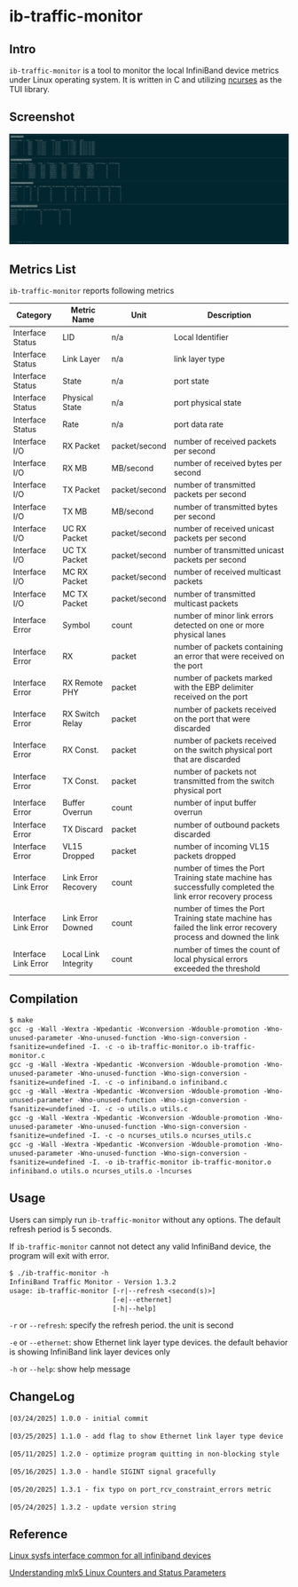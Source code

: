 # ib-traffic-monitor

## Intro

`ib-traffic-monitor` is a tool to monitor the local InfiniBand device metrics under Linux operating system. It is written in C and utilizing [ncurses](https://invisible-island.net/ncurses/) as the TUI library.

## Screenshot

![](screenshots/ib-traffic-monitor.png)

## Metrics List

`ib-traffic-monitor` reports following metrics

| Category | Metric Name | Unit | Description |
| --- | --- | --- | --- |
| Interface Status | LID | n/a | Local Identifier |
| Interface Status | Link Layer | n/a | link layer type |
| Interface Status | State | n/a | port state |
| Interface Status | Physical State | n/a | port physical state |
| Interface Status | Rate | n/a | port data rate |
| Interface I/O | RX Packet | packet/second | number of received packets per second |
| Interface I/O | RX MB | MB/second | number of received bytes per second |
| Interface I/O | TX Packet | packet/second | number of transmitted packets per second |
| Interface I/O | TX MB | MB/second | number of transmitted bytes per second |
| Interface I/O | UC RX Packet | packet/second | number of received unicast packets per second |
| Interface I/O | UC TX Packet | packet/second | number of transmitted unicast packets per second |
| Interface I/O | MC RX Packet | packet/second | number of received multicast packets |
| Interface I/O | MC TX Packet | packet/second | number of transmitted multicast packets |
| Interface Error | Symbol | count | number of minor link errors detected on one or more physical lanes |
| Interface Error | RX | packet | number of packets containing an error that were received on the port |
| Interface Error | RX Remote PHY | packet | number of packets marked with the EBP delimiter received on the port |
| Interface Error | RX Switch Relay | packet | number of packets received on the port that were discarded |
| Interface Error | RX Const. | packet | number of packets received on the switch physical port that are discarded |
| Interface Error | TX Const. | packet | number of packets not transmitted from the switch physical port |
| Interface Error | Buffer Overrun | count | number of input buffer overrun |
| Interface Error | TX Discard | packet | number of outbound packets discarded |
| Interface Error | VL15 Dropped | packet | number of incoming VL15 packets dropped |
| Interface Link Error | Link Error Recovery | count | number of times the Port Training state machine has successfully completed the link error recovery process |
| Interface Link Error | Link Error Downed | count | number of times the Port Training state machine has failed the link error recovery process and downed the link |
| Interface Link Error | Local Link Integrity | count | number of times the count of local physical errors exceeded the threshold |

## Compilation

```
$ make
gcc -g -Wall -Wextra -Wpedantic -Wconversion -Wdouble-promotion -Wno-unused-parameter -Wno-unused-function -Wno-sign-conversion -fsanitize=undefined -I. -c -o ib-traffic-monitor.o ib-traffic-monitor.c
gcc -g -Wall -Wextra -Wpedantic -Wconversion -Wdouble-promotion -Wno-unused-parameter -Wno-unused-function -Wno-sign-conversion -fsanitize=undefined -I. -c -o infiniband.o infiniband.c
gcc -g -Wall -Wextra -Wpedantic -Wconversion -Wdouble-promotion -Wno-unused-parameter -Wno-unused-function -Wno-sign-conversion -fsanitize=undefined -I. -c -o utils.o utils.c
gcc -g -Wall -Wextra -Wpedantic -Wconversion -Wdouble-promotion -Wno-unused-parameter -Wno-unused-function -Wno-sign-conversion -fsanitize=undefined -I. -c -o ncurses_utils.o ncurses_utils.c
gcc -g -Wall -Wextra -Wpedantic -Wconversion -Wdouble-promotion -Wno-unused-parameter -Wno-unused-function -Wno-sign-conversion -fsanitize=undefined -I. -o ib-traffic-monitor ib-traffic-monitor.o infiniband.o utils.o ncurses_utils.o -lncurses
```

## Usage

Users can simply run `ib-traffic-monitor` without any options. The default refresh period is 5 seconds.

If `ib-traffic-monitor` cannot not detect any valid InfiniBand device, the program will exit with error.

```
$ ./ib-traffic-monitor -h
InfiniBand Traffic Monitor - Version 1.3.2
usage: ib-traffic-monitor [-r|--refresh <second(s)>]
                          [-e|--ethernet]
                          [-h|--help]
```

`-r` or `--refresh`: specify the refresh period. the unit is second

`-e` or `--ethernet`: show Ethernet link layer type devices. the default behavior is showing InfiniBand link layer devices only

`-h` or `--help`: show help message

## ChangeLog

```
[03/24/2025] 1.0.0 - initial commit

[03/25/2025] 1.1.0 - add flag to show Ethernet link layer type device

[05/11/2025] 1.2.0 - optimize program quitting in non-blocking style

[05/16/2025] 1.3.0 - handle SIGINT signal gracefully

[05/20/2025] 1.3.1 - fix typo on port_rcv_constraint_errors metric

[05/24/2025] 1.3.2 - update version string
```

## Reference

[Linux sysfs interface common for all infiniband devices](https://www.kernel.org/doc/Documentation/ABI/stable/sysfs-class-infiniband)

[Understanding mlx5 Linux Counters and Status Parameters](https://enterprise-support.nvidia.com/s/article/understanding-mlx5-linux-counters-and-status-parameters)
